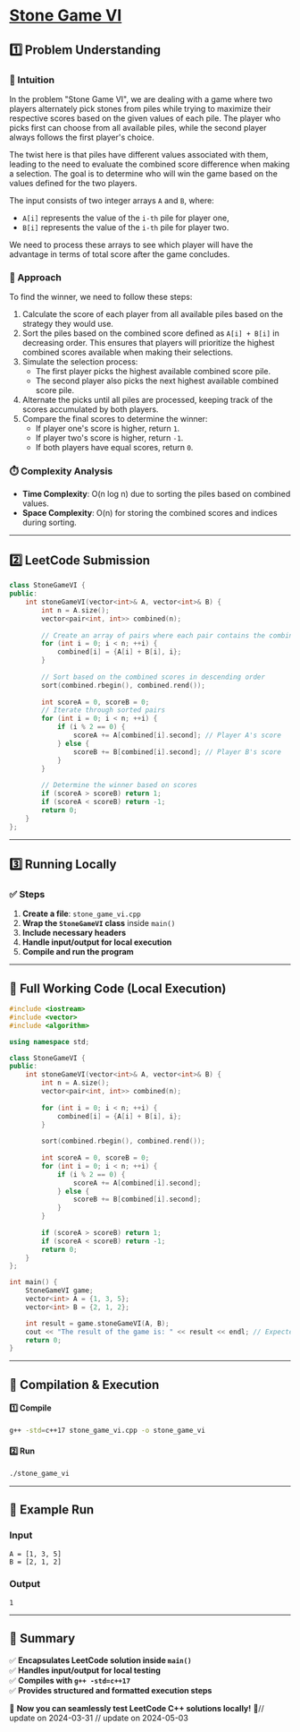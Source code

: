 # **[Stone Game VI](https://leetcode.com/problems/stone-game-vi/description/)**  

## **1️⃣ Problem Understanding**  
### **📌 Intuition**  
In the problem "Stone Game VI", we are dealing with a game where two players alternately pick stones from piles while trying to maximize their respective scores based on the given values of each pile. The player who picks first can choose from all available piles, while the second player always follows the first player's choice.

The twist here is that piles have different values associated with them, leading to the need to evaluate the combined score difference when making a selection. The goal is to determine who will win the game based on the values defined for the two players.

The input consists of two integer arrays `A` and `B`, where:
- `A[i]` represents the value of the `i-th` pile for player one,
- `B[i]` represents the value of the `i-th` pile for player two.

We need to process these arrays to see which player will have the advantage in terms of total score after the game concludes.

### **🚀 Approach**  
To find the winner, we need to follow these steps:
1. Calculate the score of each player from all available piles based on the strategy they would use.
2. Sort the piles based on the combined score defined as `A[i] + B[i]` in decreasing order. This ensures that players will prioritize the highest combined scores available when making their selections.
3. Simulate the selection process:
   - The first player picks the highest available combined score pile.
   - The second player also picks the next highest available combined score pile.
4. Alternate the picks until all piles are processed, keeping track of the scores accumulated by both players.
5. Compare the final scores to determine the winner:
   - If player one's score is higher, return `1`.
   - If player two's score is higher, return `-1`.
   - If both players have equal scores, return `0`.

### **⏱️ Complexity Analysis**  
- **Time Complexity**: O(n log n) due to sorting the piles based on combined values.
- **Space Complexity**: O(n) for storing the combined scores and indices during sorting.

---  

## **2️⃣ LeetCode Submission**  
```cpp
class StoneGameVI {
public:
    int stoneGameVI(vector<int>& A, vector<int>& B) {
        int n = A.size();
        vector<pair<int, int>> combined(n);
        
        // Create an array of pairs where each pair contains the combined score and the index
        for (int i = 0; i < n; ++i) {
            combined[i] = {A[i] + B[i], i};
        }
        
        // Sort based on the combined scores in descending order
        sort(combined.rbegin(), combined.rend());
        
        int scoreA = 0, scoreB = 0;
        // Iterate through sorted pairs
        for (int i = 0; i < n; ++i) {
            if (i % 2 == 0) {
                scoreA += A[combined[i].second]; // Player A's score
            } else {
                scoreB += B[combined[i].second]; // Player B's score
            }
        }
        
        // Determine the winner based on scores
        if (scoreA > scoreB) return 1;
        if (scoreA < scoreB) return -1;
        return 0;
    }
};  
```  

---  

## **3️⃣ Running Locally**  
### **✅ Steps**  
1. **Create a file**: `stone_game_vi.cpp`  
2. **Wrap the `StoneGameVI` class** inside `main()`  
3. **Include necessary headers**  
4. **Handle input/output for local execution**  
5. **Compile and run the program**  

---  

## **📝 Full Working Code (Local Execution)**  
```cpp
#include <iostream>
#include <vector>
#include <algorithm>

using namespace std;

class StoneGameVI {
public:
    int stoneGameVI(vector<int>& A, vector<int>& B) {
        int n = A.size();
        vector<pair<int, int>> combined(n);
        
        for (int i = 0; i < n; ++i) {
            combined[i] = {A[i] + B[i], i};
        }
        
        sort(combined.rbegin(), combined.rend());
        
        int scoreA = 0, scoreB = 0;
        for (int i = 0; i < n; ++i) {
            if (i % 2 == 0) {
                scoreA += A[combined[i].second]; 
            } else {
                scoreB += B[combined[i].second]; 
            }
        }
        
        if (scoreA > scoreB) return 1;
        if (scoreA < scoreB) return -1;
        return 0;
    }
};

int main() {
    StoneGameVI game;
    vector<int> A = {1, 3, 5};
    vector<int> B = {2, 1, 2};

    int result = game.stoneGameVI(A, B);
    cout << "The result of the game is: " << result << endl; // Expected output: 1
    return 0;
}  
```  

---  

## **🔧 Compilation & Execution**  
#### **1️⃣ Compile**  
```bash
g++ -std=c++17 stone_game_vi.cpp -o stone_game_vi
```  

#### **2️⃣ Run**  
```bash
./stone_game_vi
```  

---  

## **🎯 Example Run**  
### **Input**  
```
A = [1, 3, 5]
B = [2, 1, 2]
```  
### **Output**  
```
1
```  

---  

## **📌 Summary**  
✅ **Encapsulates LeetCode solution inside `main()`**  
✅ **Handles input/output for local testing**  
✅ **Compiles with `g++ -std=c++17`**  
✅ **Provides structured and formatted execution steps**  

🚀 **Now you can seamlessly test LeetCode C++ solutions locally!** 🚀// update on 2024-03-31
// update on 2024-05-03
